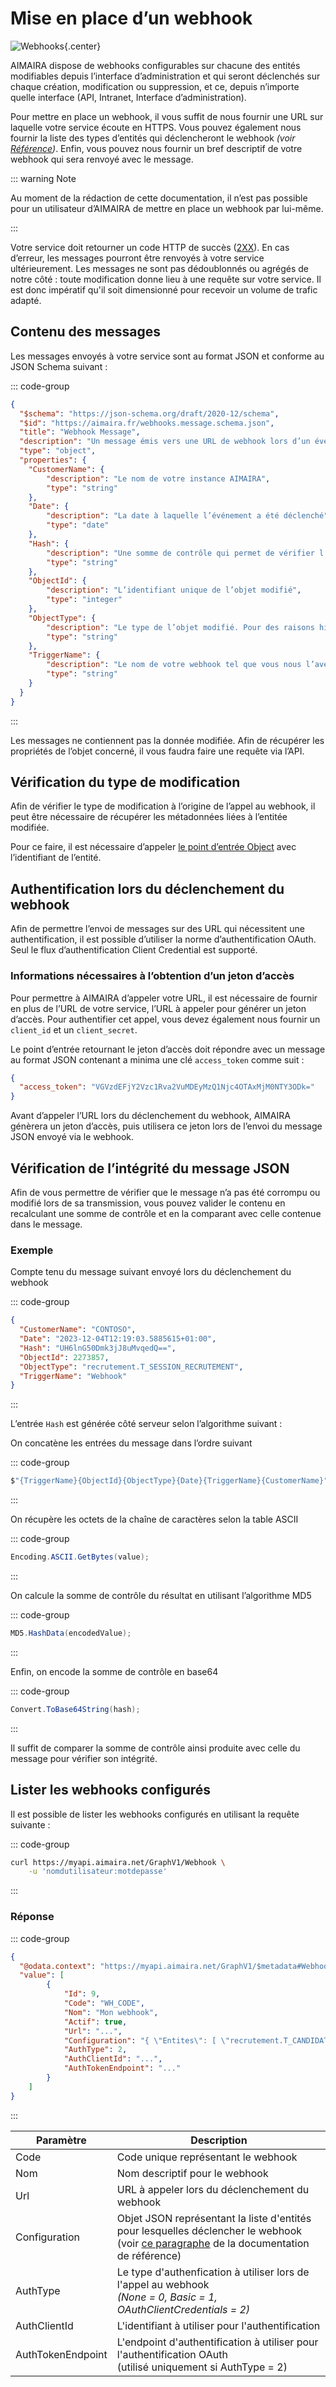 # Mise en place d’un webhook

![Webhooks](/img/webhooks.svg){.center}

AIMAIRA dispose de webhooks configurables sur chacune des entités modifiables depuis l’interface d’administration 
et qui seront déclenchés sur chaque création, modification ou suppression, et ce, depuis n’importe quelle interface 
(API, Intranet, Interface d’administration).

Pour mettre en place un webhook, il vous suffit de nous fournir une URL sur laquelle votre service écoute en HTTPS. Vous
pouvez également nous fournir la liste des types d’entités qui déclencheront le webhook *(voir [Référence][reference])*.
Enfin, vous pouvez nous fournir un bref descriptif de votre webhook qui sera renvoyé avec le message.

::: warning Note

Au moment de la rédaction de cette documentation, il n’est pas possible pour un utilisateur d’AIMAIRA de mettre en place
un webhook par lui-même.

:::

Votre service doit retourner un code HTTP de succès ([2XX][http-codes]). En cas d’erreur, les messages pourront être 
renvoyés à votre service ultérieurement. Les messages ne sont pas dédoublonnés ou agrégés de notre côté : toute 
modification donne lieu à une requête sur votre service. Il est donc impératif qu'il soit dimensionné pour recevoir un 
volume de trafic adapté.

## Contenu des messages

Les messages envoyés à votre service sont au format JSON et conforme au JSON Schema suivant :

::: code-group

```json [JSON Schema]
{
  "$schema": "https://json-schema.org/draft/2020-12/schema",
  "$id": "https://aimaira.fr/webhooks.message.schema.json",
  "title": "Webhook Message",
  "description": "Un message émis vers une URL de webhook lors d’un événement",
  "type": "object",
  "properties": {
    "CustomerName": {
        "description": "Le nom de votre instance AIMAIRA",
        "type": "string"
    },
    "Date": {
        "description": "La date à laquelle l’événement a été déclenché",
        "type": "date"
    },
    "Hash": {
        "description": "Une somme de contrôle qui permet de vérifier l’intégrité du message",
        "type": "string"
    },
    "ObjectId": {
        "description": "L’identifiant unique de l’objet modifié",
        "type": "integer"
    },
    "ObjectType": {
        "description": "Le type de l’objet modifié. Pour des raisons historiques, ce champ contient le nom de la table contenant la donnée modifiée",
        "type": "string"
    },
    "TriggerName": {
        "description": "Le nom de votre webhook tel que vous nous l’avez fourni",
        "type": "string"
    }
  }
}
```

:::

Les messages ne contiennent pas la donnée modifiée. Afin de récupérer les propriétés de l’objet concerné, il vous faudra
faire une requête via l’API.

## Vérification du type de modification

Afin de vérifier le type de modification à l’origine de l’appel au webhook, il peut être nécessaire de récupérer les
métadonnées liées à l’entitée modifiée.

Pour ce faire, il est nécessaire d’appeler [le point d’entrée Object][endpoint-object] avec l’identifiant de l’entité.

## Authentification lors du déclenchement du webhook

Afin de permettre l’envoi de messages sur des URL qui nécessitent une authentification, il est possible d’utiliser la
norme d’authentification OAuth. Seul le flux d’authentification Client Credential est supporté.

### Informations nécessaires à l’obtention d’un jeton d’accès

Pour permettre à AIMAIRA d’appeler votre URL, il est nécessaire de fournir en plus de l’URL de votre service, l’URL à
appeler pour générer un jeton d’accès. Pour authentifier cet appel, vous devez également nous fournir un `client_id` et 
un `client_secret`.

Le point d’entrée retournant le jeton d’accès doit répondre avec un message au format JSON contenant a minima une clé
`access_token` comme suit :

```json
{
  "access_token": "VGVzdEFjY2Vzc1Rva2VuMDEyMzQ1Njc4OTAxMjM0NTY3ODk="
}
```

Avant d’appeler l’URL lors du déclenchement du webhook, AIMAIRA génèrera un jeton d’accès, puis utilisera ce jeton lors
de l’envoi du message JSON envoyé via le webhook.

## Vérification de l’intégrité du message JSON

Afin de vous permettre de vérifier que le message n’a pas été corrompu ou modifié lors de sa transmission,
vous pouvez valider le contenu en recalculant une somme de contrôle et en la comparant avec celle contenue dans le
message.

### Exemple

Compte tenu du message suivant envoyé lors du déclenchement du webhook

::: code-group

```json [JSON]
{
  "CustomerName": "CONTOSO",
  "Date": "2023-12-04T12:19:03.5885615+01:00",
  "Hash": "UH6lnG50Dmk3jJ8uMvqedQ==",
  "ObjectId": 2273857,
  "ObjectType": "recrutement.T_SESSION_RECRUTEMENT",
  "TriggerName": "Webhook"
}
```

:::

L’entrée `Hash` est générée côté serveur selon l’algorithme suivant :

On concatène les entrées du message dans l’ordre suivant

::: code-group

```csharp [C#]
$"{TriggerName}{ObjectId}{ObjectType}{Date}{TriggerName}{CustomerName}"
```

:::

On récupère les octets de la chaîne de caractères selon la table ASCII

::: code-group

```csharp [C#]
Encoding.ASCII.GetBytes(value);
```

:::

On calcule la somme de contrôle du résultat en utilisant l’algorithme MD5

::: code-group

```csharp [C#]
MD5.HashData(encodedValue);
```

:::

Enfin, on encode la somme de contrôle en base64

::: code-group

```csharp [C#]
Convert.ToBase64String(hash);
```

:::

Il suffit de comparer la somme de contrôle ainsi produite avec celle du message pour vérifier son intégrité.

## Lister les webhooks configurés

Il est possible de lister les webhooks configurés en utilisant la requête suivante :

::: code-group

```bash [cURL]
curl https://myapi.aimaira.net/GraphV1/Webhook \
	-u 'nomdutilisateur:motdepasse'
```

:::

### Réponse

::: code-group

```json [JSON]
{
  "@odata.context": "https://myapi.aimaira.net/GraphV1/$metadata#Webhook/$entity",
  "value": [
        {
            "Id": 9,
            "Code": "WH_CODE",
            "Nom": "Mon webhook",
            "Actif": true,
            "Url": "...",
            "Configuration": "{ \"Entites\": [ \"recrutement.T_CANDIDAT\" ] }",
            "AuthType": 2,
            "AuthClientId": "...",
            "AuthTokenEndpoint": "..."
        }
    ]
}
```

:::

| Paramètre         | Description                                                                                                                                            |
|-------------------|--------------------------------------------------------------------------------------------------------------------------------------------------------|
| Code              | Code unique représentant le webhook                                                                                                                    |
| Nom               | Nom descriptif pour le webhook                                                                                                                         |
| Url               | URL à appeler lors du déclenchement du webhook                                                                                                         |
| Configuration     | Objet JSON représentant la liste d'entités pour lesquelles déclencher le webhook (voir [ce paragraphe][noms-herites] de la documentation de référence) |
| AuthType          | Le type d'authenfication à utiliser lors de l'appel au webhook <br/>*(None = 0, Basic = 1, OAuthClientCredentials = 2)*                                |
| AuthClientId      | L'identifiant à utiliser pour l'authentification                                                                                                       |
| AuthTokenEndpoint | L'endpoint d'authentification à utiliser pour l'authentification OAuth <br/>(utilisé uniquement si AuthType = 2)                                       |

[reference]: /reference/
[http-codes]: https://fr.wikipedia.org/wiki/Liste_des_codes_HTTP#2xx_-_Succès
[noms-herites]: /reference/#correspondance-des-noms-d-entites-herites
[endpoint-object]: /reference/ressources/core/object